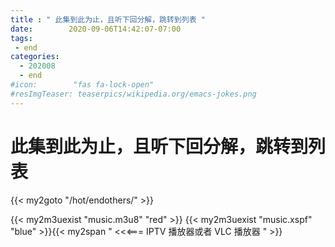 ```yaml
---
title : " 此集到此为止，且听下回分解，跳转到列表 "
date:        2020-09-06T14:42:07-07:00
tags:
 - end
categories:
  - 202008
  - end
#icon:        "fas fa-lock-open"
#resImgTeaser: teaserpics/wikipedia.org/emacs-jokes.png
---
```



# 此集到此为止，且听下回分解，跳转到列表 

{{< my2goto "/hot/endothers/" >}}


{{< my2m3uexist "music.m3u8" "red" >}} {{< my2m3uexist "music.xspf" "blue" >}}{{< my2span " <<<=== IPTV 播放器或者 VLC 播放器 " >}}
